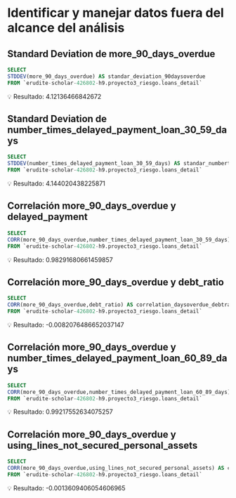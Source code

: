 # Identificar y manejar datos fuera del alcance del análisis

## Standard Deviation de more_90_days_overdue

```sql
SELECT  
STDDEV(more_90_days_overdue) AS standar_deviation_90daysoverdue
FROM `erudite-scholar-426802-h9.proyecto3_riesgo.loans_detail`
```

<aside>
💡 Resultado: 4.12136466842672

</aside>

## Standard Deviation de number_times_delayed_payment_loan_30_59_days

```sql
SELECT  
STDDEV(number_times_delayed_payment_loan_30_59_days) AS standar_numbertimesdelayed
FROM `erudite-scholar-426802-h9.proyecto3_riesgo.loans_detail`
```

<aside>
💡 Resultado: 4.144020438225871

</aside>

## Correlación more_90_days_overdue y delayed_payment

```sql
SELECT  
CORR(more_90_days_overdue,number_times_delayed_payment_loan_30_59_days) AS correlation_daysoverdue_delayedpayment3059
FROM `erudite-scholar-426802-h9.proyecto3_riesgo.loans_detail`
```

<aside>
💡 Resultado: 0.98291680661459857

</aside>

## Correlación more_90_days_overdue y debt_ratio

```sql
SELECT  
CORR(more_90_days_overdue,debt_ratio) AS correlation_daysoverdue_debtratio
FROM `erudite-scholar-426802-h9.proyecto3_riesgo.loans_detail`
```

<aside>
💡 Resultado: -0.0082076486652037147

</aside>

## Correlación more_90_days_overdue y number_times_delayed_payment_loan_60_89_days

```sql
SELECT  
CORR(more_90_days_overdue,number_times_delayed_payment_loan_60_89_days) AS correlation_daysoverdue_delayedpayment6089
FROM `erudite-scholar-426802-h9.proyecto3_riesgo.loans_detail`
```

<aside>
💡 Resultado: 0.99217552634075257

</aside>

## Correlación more_90_days_overdue y using_lines_not_secured_personal_assets

```sql
SELECT  
CORR(more_90_days_overdue,using_lines_not_secured_personal_assets) AS correlation_daysoverdue_linesnotsecured
FROM `erudite-scholar-426802-h9.proyecto3_riesgo.loans_detail`
```

<aside>
💡 Resultado: -0.0013609406054606965

</aside>
